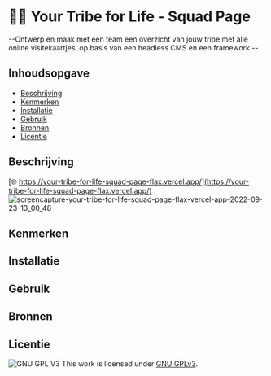 # 🧗🏽 Your Tribe for Life - Squad Page
--Ontwerp en maak met een team een overzicht van jouw tribe met alle online visitekaartjes, op basis van een headless CMS en een framework.--

## Inhoudsopgave

  * [Beschrijving](#beschrijving)
  * [Kenmerken](#kenmerken)
  * [Installatie](#installatie)
  * [Gebruik](#gebruik)
  * [Bronnen](#bronnen)
  * [Licentie](#licentie)
  
## Beschrijving
[🌐 https://your-tribe-for-life-squad-page-flax.vercel.app/](https://your-tribe-for-life-squad-page-flax.vercel.app/)
![screencapture-your-tribe-for-life-squad-page-flax-vercel-app-2022-09-23-13_00_48](https://user-images.githubusercontent.com/69635977/191946938-88206790-96b2-4251-8411-5e5d988578f8.png)

## Kenmerken
<!-- Bij Kenmerken staat welke technieken zijn gebruikt en hoe. Wat is de HTML structuur? Wat zijn de belangrijkste dingen in CSS? Wat is er met Javascript gedaan en hoe? Misschien heb je een framwork of library gebruikt? -->

## Installatie

## Gebruik

## Bronnen

## Licentie
![GNU GPL V3](https://www.gnu.org/graphics/gplv3-127x51.png)
This work is licensed under [GNU GPLv3](./LICENSE).

